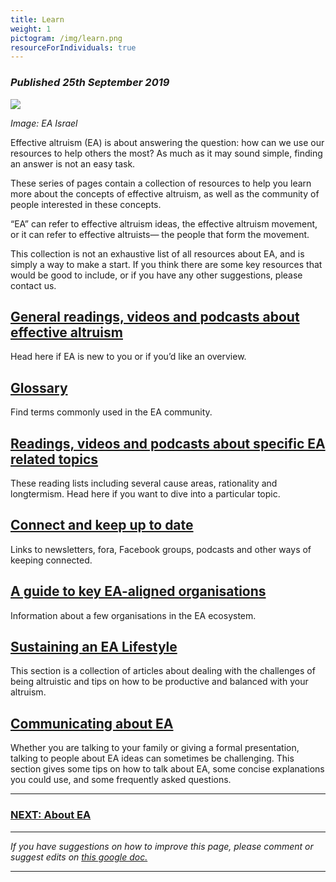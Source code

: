 ```yaml
---
title: Learn
weight: 1
pictogram: /img/learn.png
resourceForIndividuals: true
---
```

### _Published 25th September 2019_

<p class="large_image_wrapper">
<img src="/img/learneaisrael.png" />
</p>

_Image: EA Israel_

Effective altruism (EA) is about answering the question: how can we use our resources to help others the most? As much as it may sound simple, finding an answer is not an easy task.

These series of pages contain a collection of resources to help you learn more about the concepts of effective altruism, as well as the community of people interested in these concepts.

“EA” can refer to effective altruism ideas, the effective altruism movement, or it can refer to effective altruists— the people that form the movement.

This collection is not an exhaustive list of all resources about EA, and is simply a way to make a start. If you think there are some key resources that would be good to include, or if you have any other suggestions, please contact us.

## [General readings, videos and podcasts about effective altruism](/learn/about-ea/)
Head here if EA is new to you or if you’d like an overview.

## [Glossary](/learn/glossary/)
Find terms commonly used in the EA community.

## [Readings, videos and podcasts about specific EA related topics](/learn/reading-lists/)
These reading lists including several cause areas, rationality and longtermism. Head here if you want to dive into a particular topic.

## [Connect and keep up to date](/learn/connect/)
Links to newsletters, fora, Facebook groups, podcasts and other ways of keeping connected.

## [A guide to key EA-aligned organisations](/learn/orgs/)
Information about a few organisations in the EA ecosystem.

## [Sustaining an EA Lifestyle](/learn/life)
This section is a collection of articles about dealing with the challenges of being altruistic and tips on how to be productive and balanced with your altruism. 

## [Communicating about EA](/learn/communicate-ea/)
Whether you are talking to your family or giving a formal presentation, talking to people about EA ideas can sometimes be challenging. This section gives some tips on how to talk about EA, some concise explanations you could use, and some frequently asked questions.

<hr>

### [NEXT: About EA](/learn/about-ea/)

<hr>

_If you have suggestions on how to improve this page, please comment or suggest edits on_ <a target="_blank" href="https://docs.google.com/document/d/1Utp0mSbjo-RDk7YmSi-a1KBxMZWR4IH7d0EF4I8DajM/edit?usp=sharing">_this google doc._</a>
<hr>
